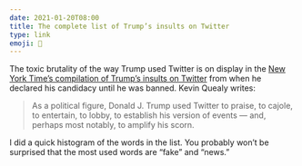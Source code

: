 ```yaml
---
date: 2021-01-20T08:00
title: The complete list of Trump’s insults on Twitter
type: link
emoji: 🤬
---
```


The toxic brutality of the way Trump used Twitter is on display in the [New York Time’s compilation of Trump’s insults on Twitter][link] from when he declared his candidacy until he was banned. Kevin Quealy writes:

> As a political figure, Donald J. Trump used Twitter to praise, to cajole, to entertain, to lobby, to establish his version of events — and, perhaps most notably, to amplify his scorn.

I did a quick histogram of the words in the list. You probably won’t be surprised that the most used words are “fake” and “news.”

[link]: https://www.nytimes.com/interactive/2021/01/19/upshot/trump-complete-insult-list.html
